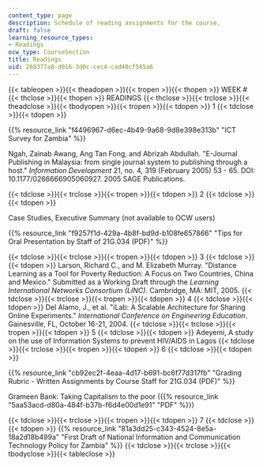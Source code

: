 ```yaml
---
content_type: page
description: Schedule of reading assignments for the course.
draft: false
learning_resource_types:
- Readings
ocw_type: CourseSection
title: Readings
uid: 260377a8-d016-3d0c-cec4-cad40cf565a6
---
```

{{< tableopen >}}{{< theadopen >}}{{< tropen >}}{{< thopen >}}
WEEK #
{{< thclose >}}{{< thopen >}}
READINGS
{{< thclose >}}{{< trclose >}}{{< theadclose >}}{{< tbodyopen >}}{{< tropen >}}{{< tdopen >}}
1
{{< tdclose >}}{{< tdopen >}}

{{% resource_link "f4496967-d6ec-4b49-9a68-9d8e398e313b" "ICT Survey for Zambia" %}}

Ngah, Zainab Awang, Ang Tan Fong, and Abrizah Abdullah. "E-Journal Publishing in Malaysia: from single journal system to publishing through a host." *Information Development* 21, no. 4, 319 (February 2005) 53 - 65. DOI: 10.1177/0266666905060927. 2005 SAGE Publications.

{{< tdclose >}}{{< trclose >}}{{< tropen >}}{{< tdopen >}}
2
{{< tdclose >}}{{< tdopen >}}

Case Studies, Executive Summary (not available to OCW users)

{{% resource_link "f9257f1d-429a-4b8f-bd9d-b108fe657866" "Tips for Oral Presentation by Staff of 21G.034 (PDF)" %}}

{{< tdclose >}}{{< trclose >}}{{< tropen >}}{{< tdopen >}}
3
{{< tdclose >}}{{< tdopen >}}
Larson, Richard C., and M. Elizabeth Murray. "Distance Learning as a Tool for Poverty Reduction: A Focus on Two Countries, China and Mexico." Submitted as a Working Draft through the *Learning International Networks Consortium (LINC)*. Cambridge, MA: MIT, 2005.
{{< tdclose >}}{{< trclose >}}{{< tropen >}}{{< tdopen >}}
4
{{< tdclose >}}{{< tdopen >}}
Del Alamo, J., et al. "iLab: A Scalable Architecture for Sharing Online Experiments." *International Conference on Engineering Education*. Gainesville, FL, October 16-21, 2004.
{{< tdclose >}}{{< trclose >}}{{< tropen >}}{{< tdopen >}}
5
{{< tdclose >}}{{< tdopen >}}
Adeyemi, A study on the use of Information Systems to prevent HIV/AIDS in Lagos
{{< tdclose >}}{{< trclose >}}{{< tropen >}}{{< tdopen >}}
6
{{< tdclose >}}{{< tdopen >}}

{{% resource_link "cb92ec2f-4eaa-4d17-b691-bc6f77d317fb" "Grading Rubric - Written Assignments by Course Staff for 21G.034 (PDF)" %}}

Grameen Bank: Taking Capitalism to the poor ({{% resource_link "5aa53acd-d80a-484f-b37b-f6d4e00d1e91" "PDF" %}})

{{< tdclose >}}{{< trclose >}}{{< tropen >}}{{< tdopen >}}
7
{{< tdclose >}}{{< tdopen >}}
{{% resource_link "81a3dd25-c343-4524-8e5a-18a2d18b499a" "First Draft of National Information and Communication Technology Policy for Zambia" %}}
{{< tdclose >}}{{< trclose >}}{{< tbodyclose >}}{{< tableclose >}}